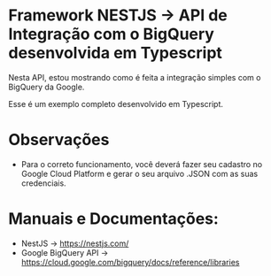# Framework NESTJS -> API de Integração com o BigQuery desenvolvida em Typescript 

Nesta API, estou mostrando como é feita a integração simples com o BigQuery da Google. 

Esse é um exemplo completo desenvolvido em Typescript.

# Observações

* Para o correto funcionamento, você deverá fazer seu cadastro no Google Cloud Platform e gerar o seu arquivo .JSON com as suas credenciais.

# Manuais e Documentações:

* NestJS -> https://nestjs.com/
* Google BigQuery API -> https://cloud.google.com/bigquery/docs/reference/libraries
